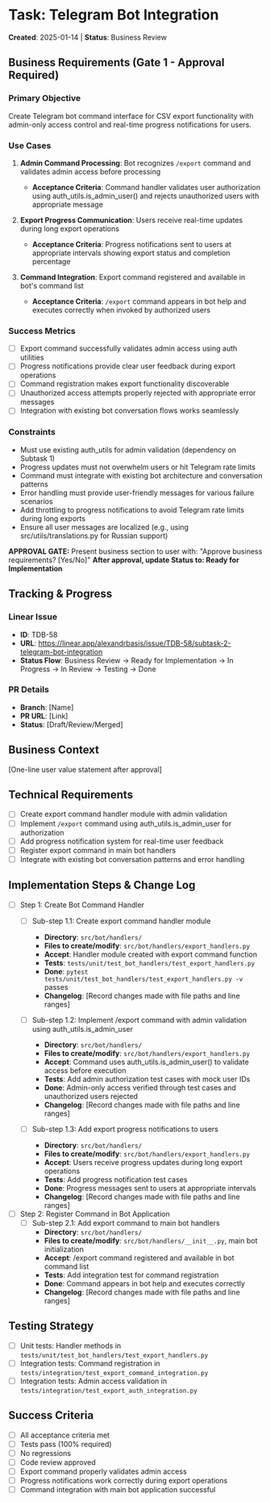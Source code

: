 # Task: Telegram Bot Integration
**Created**: 2025-01-14 | **Status**: Business Review

## Business Requirements (Gate 1 - Approval Required)
### Primary Objective
Create Telegram bot command interface for CSV export functionality with admin-only access control and real-time progress notifications for users.

### Use Cases
1. **Admin Command Processing**: Bot recognizes `/export` command and validates admin access before processing
   - **Acceptance Criteria**: Command handler validates user authorization using auth_utils.is_admin_user() and rejects unauthorized users with appropriate message

2. **Export Progress Communication**: Users receive real-time updates during long export operations
   - **Acceptance Criteria**: Progress notifications sent to users at appropriate intervals showing export status and completion percentage

3. **Command Integration**: Export command registered and available in bot's command list
   - **Acceptance Criteria**: `/export` command appears in bot help and executes correctly when invoked by authorized users

### Success Metrics
- [ ] Export command successfully validates admin access using auth utilities
- [ ] Progress notifications provide clear user feedback during export operations
- [ ] Command registration makes export functionality discoverable
- [ ] Unauthorized access attempts properly rejected with appropriate error messages
- [ ] Integration with existing bot conversation flows works seamlessly

### Constraints
- Must use existing auth_utils for admin validation (dependency on Subtask 1)
- Progress updates must not overwhelm users or hit Telegram rate limits
- Command must integrate with existing bot architecture and conversation patterns
- Error handling must provide user-friendly messages for various failure scenarios
- Add throttling to progress notifications to avoid Telegram rate limits during long exports
- Ensure all user messages are localized (e.g., using src/utils/translations.py for Russian support)

**APPROVAL GATE:** Present business section to user with: "Approve business requirements? [Yes/No]"
**After approval, update Status to: Ready for Implementation**

## Tracking & Progress
### Linear Issue
- **ID**: TDB-58
- **URL**: https://linear.app/alexandrbasis/issue/TDB-58/subtask-2-telegram-bot-integration
- **Status Flow**: Business Review → Ready for Implementation → In Progress → In Review → Testing → Done

### PR Details
- **Branch**: [Name]
- **PR URL**: [Link]
- **Status**: [Draft/Review/Merged]

## Business Context
[One-line user value statement after approval]

## Technical Requirements
- [ ] Create export command handler module with admin validation
- [ ] Implement `/export` command using auth_utils.is_admin_user for authorization
- [ ] Add progress notification system for real-time user feedback
- [ ] Register export command in main bot handlers
- [ ] Integrate with existing bot conversation patterns and error handling

## Implementation Steps & Change Log
- [ ] Step 1: Create Bot Command Handler
  - [ ] Sub-step 1.1: Create export command handler module
    - **Directory**: `src/bot/handlers/`
    - **Files to create/modify**: `src/bot/handlers/export_handlers.py`
    - **Accept**: Handler module created with export command function
    - **Tests**: `tests/unit/test_bot_handlers/test_export_handlers.py`
    - **Done**: `pytest tests/unit/test_bot_handlers/test_export_handlers.py -v` passes
    - **Changelog**: [Record changes made with file paths and line ranges]

  - [ ] Sub-step 1.2: Implement /export command with admin validation using auth_utils.is_admin_user
    - **Directory**: `src/bot/handlers/`
    - **Files to create/modify**: `src/bot/handlers/export_handlers.py`
    - **Accept**: Command uses auth_utils.is_admin_user() to validate access before execution
    - **Tests**: Add admin authorization test cases with mock user IDs
    - **Done**: Admin-only access verified through test cases and unauthorized users rejected
    - **Changelog**: [Record changes made with file paths and line ranges]

  - [ ] Sub-step 1.3: Add export progress notifications to users
    - **Directory**: `src/bot/handlers/`
    - **Files to create/modify**: `src/bot/handlers/export_handlers.py`
    - **Accept**: Users receive progress updates during long export operations
    - **Tests**: Add progress notification test cases
    - **Done**: Progress messages sent to users at appropriate intervals
    - **Changelog**: [Record changes made with file paths and line ranges]

- [ ] Step 2: Register Command in Bot Application
  - [ ] Sub-step 2.1: Add export command to main bot handlers
    - **Directory**: `src/bot/handlers/`
    - **Files to create/modify**: `src/bot/handlers/__init__.py`, main bot initialization
    - **Accept**: /export command registered and available in bot command list
    - **Tests**: Add integration test for command registration
    - **Done**: Command appears in bot help and executes correctly
    - **Changelog**: [Record changes made with file paths and line ranges]

## Testing Strategy
- [ ] Unit tests: Handler methods in `tests/unit/test_bot_handlers/test_export_handlers.py`
- [ ] Integration tests: Command registration in `tests/integration/test_export_command_integration.py`
- [ ] Integration tests: Admin access validation in `tests/integration/test_export_auth_integration.py`

## Success Criteria
- [ ] All acceptance criteria met
- [ ] Tests pass (100% required)
- [ ] No regressions
- [ ] Code review approved
- [ ] Export command properly validates admin access
- [ ] Progress notifications work correctly during export operations
- [ ] Command integration with main bot application successful